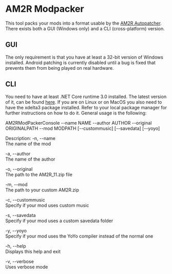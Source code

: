# AM2R Modpacker
This tool packs your mods into a format usable by the [AM2R Autopatcher](https://github.com/Lojemiru/AM2R-Autopatcher "AM2R Autopatcher"). There exists both a GUI (Windows only) and a CLI (cross-platform) version.

## GUI
The only requirement is that you have at least a 32-bit version of Windows installed.
Android patching is currently disabled until a bug is fixed that prevents them from being played on real hardware.

## CLI
You need to have at least .NET Core runtime 3.0 installed. The latest version of it, can be found [here](http:https://dotnet.microsoft.com/download/dotnet/// "here"). If you are on Linux or on MacOS you also need to have the xdelta3 package installed. Refer to your local package manager for further instructions on how to do it.
General usage is the following:

AM2RModPackerConsole --name NAME --author AUTHOR --original ORIGINALPATH --mod MODPATH [--custommusic] [--savedata] [--yoyo]

Description:
-n, --name<br>
	The name of the mod

-a, --author<br>
	The name of the author

-o, --original<br>
	The path to the AM2R_11.zip file

-m, --mod<br>
	The path to your custom AM2R.zip

-c, --custommusic<br>
	Specify if your mod uses custom music

-s, --savedata<br>
	Specify if your mod uses a custom savedata folder

-y, --yoyo<br>
	Specify if your mod uses the YoYo compiler instead of the normal one

-h, --help<br>
	Displays this help and exit

-v, --verbose<br>
	Uses verbose mode